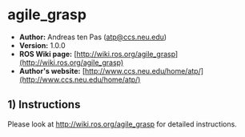 # agile_grasp

* **Author:** Andreas ten Pas (atp@ccs.neu.edu)
* **Version:** 1.0.0
* **ROS Wiki page:** [http://wiki.ros.org/agile_grasp](http://wiki.ros.org/agile_grasp)
* **Author's website:** [http://www.ccs.neu.edu/home/atp/](http://www.ccs.neu.edu/home/atp/)


## 1) Instructions

Please look at http://wiki.ros.org/agile_grasp for detailed instructions.

